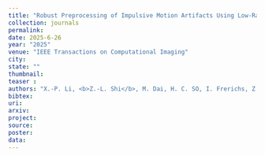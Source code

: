 ```yaml
---
title: "Robust Preprocessing of Impulsive Motion Artifacts Using Low-Rank Matrix Recovery for Electrical Impedance Tomography"
collection: journals
permalink: 
date: 2025-6-26
year: "2025"
venue: "IEEE Transactions on Computational Imaging"
city: 
state: ""
thumbnail: 
teaser : 
authors: "X.-P. Li, <b>Z.-L. Shi</b>, M. Dai, H. C. SO, I. Frerichs, Z. Zhao, and L. Yang"
bibtex: 
uri: 
arxiv: 
project: 
source: 
poster: 
data:
---
```


